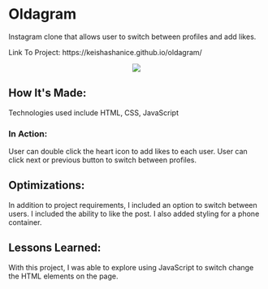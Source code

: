 <h1> Oldagram </h1>

<p>Instagram clone that allows user to switch between profiles and add likes.</p>
<p>Link To Project: https://keishashanice.github.io/oldagram/</p>

<div id="header" align="center">
  <img src="https://media.giphy.com/media/cd9sNMxjpHkYvOPSMO/giphy.gif" />  
</div>

<h2>How It's Made:</h2>
<p>Technologies used include HTML, CSS, JavaScript</p>

<h3>In Action:</h3>
<p>User can double click the heart icon to add likes to each user. User can click next or previous button to switch between profiles.</p>

<h2>Optimizations:</h2>
<p>In addition to project requirements, I included an option to switch between users. I included the ability to like the post. I also added styling for a phone container.</p>

<h2>Lessons Learned:</h2>
<p>With this project, I was able to explore using JavaScript to switch change the HTML elements on the page.</p>
